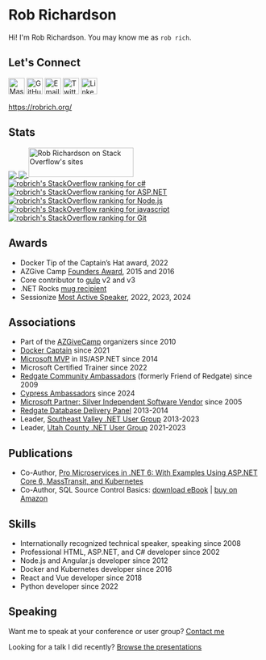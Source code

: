 Rob Richardson
==============

Hi! I'm Rob Richardson. You may know me as `rob rich`.

Let's Connect
-------------

[<img height="32" width="32" src="https://unpkg.com/simple-icons@v4/icons/mastodon.svg" alt="Mastodon" />](https://hachyderm.io/@robrich)
[<img height="32" width="32" src="https://unpkg.com/simple-icons@v4/icons/github.svg" alt="GitHub" />](https://github.com/robrich/)
[<img height="32" width="32" src="https://unpkg.com/simple-icons@v4/icons/telegram.svg" alt="Email" />](https://robrich.org/contact/)
[<img height="32" width="32" src="https://unpkg.com/simple-icons@v4/icons/twitter.svg" alt="Twitter" />](https://twitter.com/rob_rich)
[<img height="32" width="32" src="https://unpkg.com/simple-icons@v4/icons/linkedin.svg" alt="LinkedIn" />](https://www.linkedin.com/in/erobrich/)

https://robrich.org/


Stats
-----

<a href="https://github.com/robrich">
  <img align="center" src="https://github-readme-stats.vercel.app/api?username=robrich&count_private=true&show_icons=true" />
</a>
<a href="https://github.com/robrich">
  <img align="center" src="https://github-readme-stats.vercel.app/api/top-langs/?username=robrich&count_private=true&show_icons=true&layout=compact" />
</a>
<a href="https://stackexchange.com/users/360757">
  <img src="https://stackexchange.com/users/flair/360757.png?theme=clean" width="208" height="58" alt="Rob Richardson on Stack Overflow's sites" title="Rob Richardson on Stack Overflow's sites">
</a>
<br />
<a href="https://stackoverflow.com/users/702931/robrich?tab=tags">
  <img src="https://stackoverflow-readme-profile.johannchopin.fr/tags-league-ranking/c%23/702931?theme=default" alt="robrich's StackOverflow ranking for c#">
</a>
<a href="https://stackoverflow.com/users/702931/robrich?tab=tags">
  <img src="https://stackoverflow-readme-profile.johannchopin.fr/tags-league-ranking/asp.net-mvc/702931?theme=default" alt="robrich's StackOverflow ranking for ASP.NET">
</a>
<a href="https://stackoverflow.com/users/702931/robrich?tab=tags">
  <img src="https://stackoverflow-readme-profile.johannchopin.fr/tags-league-ranking/node.js/702931?theme=default" alt="robrich's StackOverflow ranking for Node.js">
</a>
<a href="https://stackoverflow.com/users/702931/robrich?tab=tags">
  <img src="https://stackoverflow-readme-profile.johannchopin.fr/tags-league-ranking/javascript/702931?theme=default" alt="robrich's StackOverflow ranking for javascript">
</a>
<a href="https://stackoverflow.com/users/702931/robrich?tab=tags">
  <img src="https://stackoverflow-readme-profile.johannchopin.fr/tags-league-ranking/git/702931?theme=default" alt="robrich's StackOverflow ranking for Git">
</a>


Awards
------

- Docker Tip of the Captain’s Hat award, 2022
- AZGive Camp [Founders Award](https://www.azgivecamp.org/about-us/), 2015 and 2016
- Core contributor to [gulp](https://gulpjs.com/) v2 and v3
- .NET Rocks [mug recipient](https://www.dotnetrocks.com/default.aspx?showNum=960)
- Sessionize [Most Active Speaker](https://sessionize.com/robrich/), 2022, 2023, 2024

Associations
------------

- Part of the [AZGiveCamp](https://www.azgivecamp.org/) organizers since 2010
- [Docker Captain](https://www.docker.com/captains/rob-richardson) since 2021
- [Microsoft MVP](https://mvp.microsoft.com/en-us/PublicProfile/5000872) in IIS/ASP.NET since 2014
- Microsoft Certified Trainer since 2022
- [Redgate Community Ambassadors](https://www.red-gate.com/hub/events/friends-of-rg/friend/rob.richardson) (formerly Friend of Redgate) since 2009
- [Cypress Ambassadors](https://www.cypress.io/ambassadors#list) since 2024
- [Microsoft Partner: Silver Independent Software Vendor](https://pinpoint.microsoft.com/en-US/partners/Richardson-Sons-LLC-4295882027) since 2005
- [Redgate Database Delivery Panel](https://www.red-gate.com/delivery/panel) 2013-2014
- Leader, [Southeast Valley .NET User Group](https://www.meetup.com/sevdnug/) 2013-2023
- Leader, [Utah County .NET User Group](https://www.meetup.com/utah-county-net-user-group/) 2021-2023

Publications
------------

- Co-Author, [Pro Microservices in .NET 6: With Examples Using ASP.NET Core 6, MassTransit, and Kubernetes](https://www.amazon.com/Pro-Microservices-NET-MassTransit-Kubernetes/dp/1484278321)
- Co-Author, SQL Source Control Basics: [download eBook](https://www.red-gate.com/library/sql-server-source-control-basics) | [buy on Amazon](https://www.amazon.com/SQL-Server-Source-Control-Basics/dp/1910035017)

Skills
------

- Internationally recognized technical speaker, speaking since 2008
- Professional HTML, ASP.NET, and C# developer since 2002
- Node.js and Angular.js developer since 2012
- Docker and Kubernetes developer since 2016
- React and Vue developer since 2018
- Python developer since 2022

Speaking
--------

Want me to speak at your conference or user group? [Contact me](https://robrich.org/contact/)

Looking for a talk I did recently? [Browse the presentations](https://robrich.org/presentations/)
